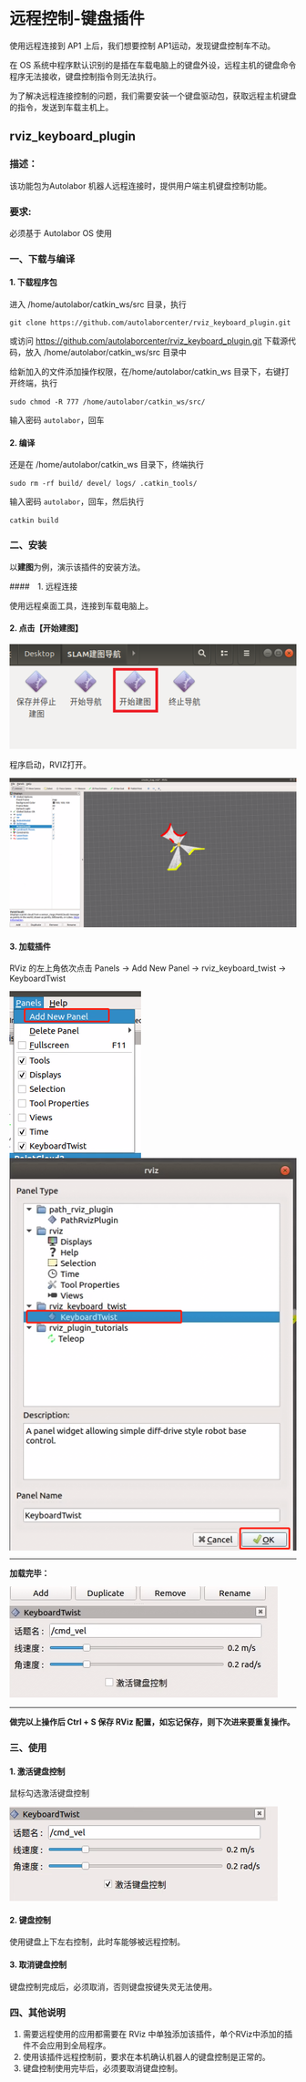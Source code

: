 # 远程控制-键盘插件

使用远程连接到 AP1 上后，我们想要控制 AP1运动，发现键盘控制车不动。

在 OS 系统中程序默认识别的是插在车载电脑上的键盘外设，远程主机的键盘命令程序无法接收，键盘控制指令则无法执行。

为了解决远程连接控制的问题，我们需要安装一个键盘驱动包，获取远程主机键盘的指令，发送到车载主机上。


## rviz_keyboard_plugin


### 描述：

该功能包为Autolabor 机器人远程连接时，提供用户端主机键盘控制功能。

### 要求:

必须基于 Autolabor OS 使用


### 一、下载与编译


#### 1. 下载程序包

进入 /home/autolabor/catkin_ws/src 目录，执行

```
git clone https://github.com/autolaborcenter/rviz_keyboard_plugin.git
```

或访问 https://github.com/autolaborcenter/rviz_keyboard_plugin.git 下载源代码，放入 /home/autolabor/catkin_ws/src 目录中

给新加入的文件添加操作权限，在/home/autolabor/catkin_ws 目录下，右键打开终端，执行

`sudo chmod -R 777 /home/autolabor/catkin_ws/src/`

输入密码 `autolabor`，回车

#### 2. 编译

还是在 /home/autolabor/catkin_ws 目录下，终端执行

`sudo rm -rf build/ devel/ logs/ .catkin_tools/`

输入密码 `autolabor`，回车，然后执行

`catkin build`


### 二、安装

以**建图**为例，演示该插件的安装方法。

####　1. 远程连接

使用远程桌面工具，连接到车载电脑上。

#### 2. 点击【开始建图】

![](imgs/slam.png)

程序启动，RVIZ打开。

![](imgs/create_map.png)

#### 3. 加载插件

RViz 的左上角依次点击 Panels -> Add New Panel -> rviz_keyboard_twist -> KeyboardTwist

<img style="float: left;" src="imgs/intro2.png" />
<img style="float: right;" src="imgs/intro3.png" />
<div style="clear: both;"></div>

***

**加载完毕：**

![](imgs/intro4.png)

***

**做完以上操作后 Ctrl  + S 保存 RViz 配置，如忘记保存，则下次进来要重复操作。**

### 三、使用


#### 1. 激活键盘控制

鼠标勾选激活键盘控制

![](imgs/intro5.png)


#### 2. 键盘控制

使用键盘上下左右控制，此时车能够被远程控制。

#### 3. 取消键盘控制

键盘控制完成后，必须取消，否则键盘按键失灵无法使用。


### 四、其他说明

1. 需要远程使用的应用都需要在 RViz 中单独添加该插件，单个RViz中添加的插件不会应用到全局程序。
2. 使用该插件远程控制前，要求在本机确认机器人的键盘控制是正常的。
3. 键盘控制使用完毕后，必须要取消键盘控制。






